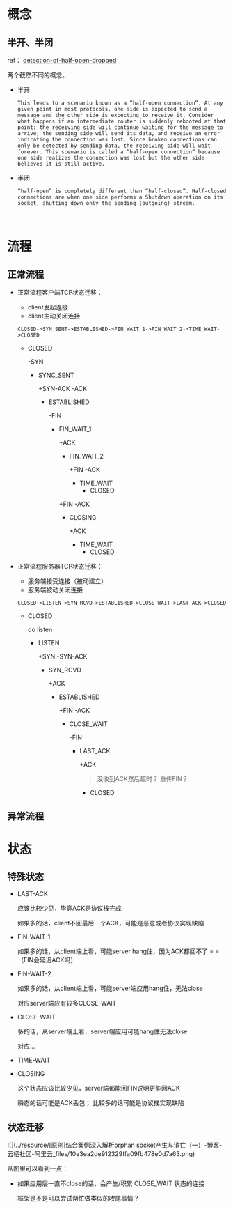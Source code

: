 

# 概念



## 半开、半闭



ref： [detection-of-half-open-dropped](https://blog.stephencleary.com/2009/05/detection-of-half-open-dropped.html)



两个截然不同的概念。

* 半开

  ```
  This leads to a scenario known as a “half-open connection”. At any given point in most protocols, one side is expected to send a message and the other side is expecting to receive it. Consider what happens if an intermediate router is suddenly rebooted at that point: the receiving side will continue waiting for the message to arrive; the sending side will send its data, and receive an error indicating the connection was lost. Since broken connections can only be detected by sending data, the receiving side will wait forever. This scenario is called a “half-open connection” because one side realizes the connection was lost but the other side believes it is still active.
  ```

* 半闭

  ```
  “half-open” is completely different than “half-closed”. Half-closed connections are when one side performs a Shutdown operation on its socket, shutting down only the sending (outgoing) stream. 
  ```

  ​







# 流程



## 正常流程



* 正常流程客户端TCP状态迁移：

  * client发起连接
  * client主动关闭连接

  `CLOSED->SYN_SENT->ESTABLISHED->FIN_WAIT_1->FIN_WAIT_2->TIME_WAIT->CLOSED`

  * CLOSED

    -SYN

    * SYNC_SENT

      +SYN-ACK -ACK

      * ESTABLISHED

        -FIN

        * FIN_WAIT_1

          +ACK

          * FIN_WAIT_2

            +FIN -ACK

            * TIME_WAIT
              * CLOSED

          +FIN -ACK

          * CLOSING

            +ACK

            * TIME_WAIT
              * CLOSED

* 正常流程服务器TCP状态迁移：

  * 服务端接受连接（被动建立）
  * 服务端被动关闭连接

  `CLOSED->LISTEN->SYN_RCVD->ESTABLISHED->CLOSE_WAIT->LAST_ACK->CLOSED`

  * CLOSED

    do listen

    * LISTEN

      +SYN -SYN-ACK

      * SYN_RCVD

        +ACK

        * ESTABLISHED

          +FIN -ACK

          * CLOSE_WAIT

            -FIN

            * LAST_ACK

              +ACK

              > 没收到ACK然后超时？ 重传FIN？

              * CLOSED





## 异常流程





# 状态



## 特殊状态



- LAST-ACK

  应该比较少见，毕竟ACK是协议栈完成

  如果多的话，client不回最后一个ACK，可能是恶意或者协议实现缺陷

- FIN-WAIT-1

  如果多的话，从client端上看，可能server hang住，因为ACK都回不了 = = （FIN会延迟ACK吗）

- FIN-WAIT-2

  如果多的话，从client端上看，可能server端应用hang住，无法close

  对应server端应有较多CLOSE-WAIT

- CLOSE-WAIT

  多的话，从server端上看，server端应用可能hang住无法close

  对应...

- TIME-WAIT

- CLOSING

  这个状态应该比较少见，server端都能回FIN说明更能回ACK

  瞬态的话可能是ACK丢包； 比较多的话可能是协议栈实现缺陷



## 状态迁移



![](../resource/[原创]结合案例深入解析orphan socket产生与消亡（一）-博客-云栖社区-阿里云_files/10e3ea2de912329ffa09fb478e0d7a63.png)



从图里可以看到一点：

* 如果应用层一直不close的话，会产生/积累 CLOSE_WAIT 状态的连接

  框架是不是可以尝试帮忙做类似的收尾事情？




